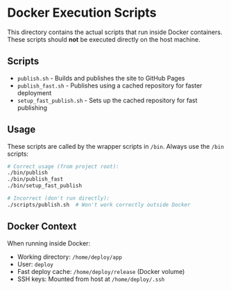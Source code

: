 # Docker Execution Scripts

This directory contains the actual scripts that run inside Docker containers. These scripts should **not** be executed directly on the host machine.

## Scripts

- `publish.sh` - Builds and publishes the site to GitHub Pages
- `publish_fast.sh` - Publishes using a cached repository for faster deployment
- `setup_fast_publish.sh` - Sets up the cached repository for fast publishing

## Usage

These scripts are called by the wrapper scripts in `/bin`. Always use the `/bin` scripts:

```bash
# Correct usage (from project root):
./bin/publish
./bin/publish_fast
./bin/setup_fast_publish

# Incorrect (don't run directly):
./scripts/publish.sh  # Won't work correctly outside Docker
```

## Docker Context

When running inside Docker:
- Working directory: `/home/deploy/app`
- User: `deploy`
- Fast deploy cache: `/home/deploy/release` (Docker volume)
- SSH keys: Mounted from host at `/home/deploy/.ssh`